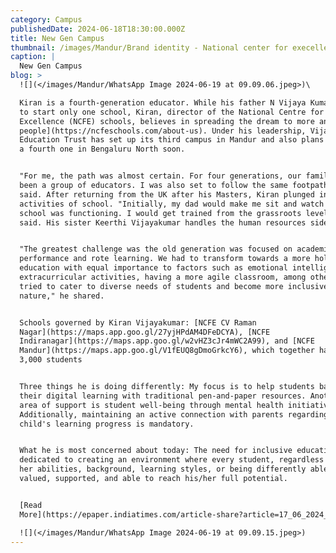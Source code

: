 ```yaml
---
category: Campus
publishedDate: 2024-06-18T18:30:00.000Z
title: New Gen Campus
thumbnail: /images/Mandur/Brand identity - National center for execellence_page-0001.jpg
caption: |
  New Gen Campus
blog: >
  ![](</images/Mandur/WhatsApp Image 2024-06-19 at 09.09.06.jpeg>)\

  Kiran is a fourth-generation educator. While his father N Vijaya Kumar wanted
  to start only one school, Kiran, director of the National Centre for
  Excellence (NCFE) schools, believes in spreading the dream to more and [more
  people](https://ncfeschools.com/about-us). Under his leadership, Vijay Kiran
  Education Trust has set up its third campus in Mandur and also plans to set up
  a fourth one in Bengaluru North soon.


  "For me, the path was almost certain. For four generations, our family has
  been a group of educators. I was also set to follow the same footpath," Kiran
  said. After returning from the UK after his Masters, Kiran plunged into the
  activities of school. "Initially, my dad would make me sit and watch how the
  school was functioning. I would get trained from the grassroots level," he
  said. His sister Keerthi Vijayakumar handles the human resources side.


  "The greatest challenge was the old generation was focused on academic
  performance and rote learning. We had to transform towards a more holistic
  education with equal importance to factors such as emotional intelligence,
  extracurricular activities, having a more agile classroom, among others. We
  tried to cater to diverse needs of students and become more inclusive in
  nature," he shared.


  Schools governed by Kiran Vijayakumar: [NCFE CV Raman
  Nagar](https://maps.app.goo.gl/27yjHPdAM4DFeDCYA), [NCFE
  Indiranagar](https://maps.app.goo.gl/w2vHZ3cJr4mWC2A99), and [NCFE
  Mandur](https://maps.app.goo.gl/V1fEUQ8gDmoGrkcY6), which together have about
  3,000 students


  Three things he is doing differently: My focus is to help students balance
  their digital learning with traditional pen-and-paper resources. Another key
  area of support is student well-being through mental health initiatives.
  Additionally, maintaining an active connection with parents regarding their
  child's learning progress is mandatory.


  What he is most concerned about today: The need for inclusive education. I'm
  dedicated to creating an environment where every student, regardless of his or
  her abilities, background, learning styles, or being differently abled, feels
  valued, supported, and able to reach his/her full potential.


  [Read
  More](https://epaper.indiatimes.com/article-share?article=17_06_2024_002_028_toibgc_TOI)

  ![](</images/Mandur/WhatsApp Image 2024-06-19 at 09.09.15.jpeg>)
---
```


